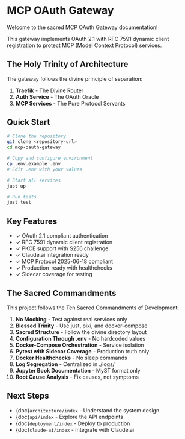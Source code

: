 # MCP OAuth Gateway

Welcome to the sacred MCP OAuth Gateway documentation!

This gateway implements OAuth 2.1 with RFC 7591 dynamic client registration to protect MCP (Model Context Protocol) services.

## The Holy Trinity of Architecture

The gateway follows the divine principle of separation:

1. **Traefik** - The Divine Router
2. **Auth Service** - The OAuth Oracle  
3. **MCP Services** - The Pure Protocol Servants

## Quick Start

```bash
# Clone the repository
git clone <repository-url>
cd mcp-oauth-gateway

# Copy and configure environment
cp .env.example .env
# Edit .env with your values

# Start all services
just up

# Run tests
just test
```

## Key Features

- ✓ OAuth 2.1 compliant authentication
- ✓ RFC 7591 dynamic client registration
- ✓ PKCE support with S256 challenge
- ✓ Claude.ai integration ready
- ✓ MCP Protocol 2025-06-18 compliant
- ✓ Production-ready with healthchecks
- ✓ Sidecar coverage for testing

## The Sacred Commandments

This project follows the Ten Sacred Commandments of Development:

1. **No Mocking** - Test against real services only
2. **Blessed Trinity** - Use just, pixi, and docker-compose
3. **Sacred Structure** - Follow the divine directory layout
4. **Configuration Through .env** - No hardcoded values
5. **Docker-Compose Orchestration** - Service isolation
6. **Pytest with Sidecar Coverage** - Production truth only
7. **Docker Healthchecks** - No sleep commands
8. **Log Segregation** - Centralized in ./logs/
9. **Jupyter Book Documentation** - MyST format only
10. **Root Cause Analysis** - Fix causes, not symptoms

## Next Steps

- {doc}`architecture/index` - Understand the system design
- {doc}`api/index` - Explore the API endpoints
- {doc}`deployment/index` - Deploy to production
- {doc}`claude-ai/index` - Integrate with Claude.ai